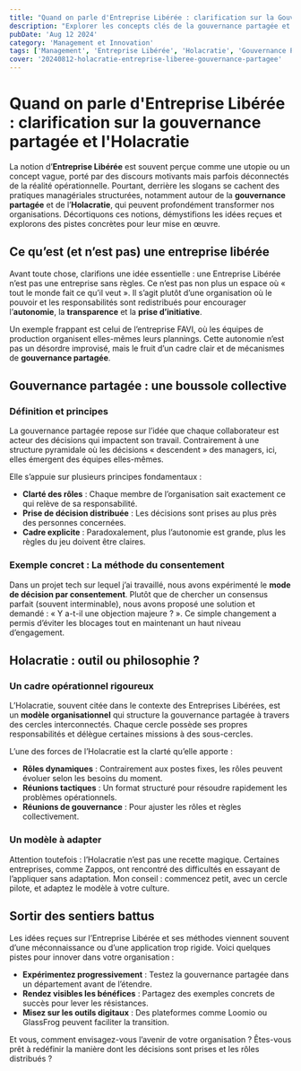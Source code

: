 ```yaml
---
title: "Quand on parle d'Entreprise Libérée : clarification sur la Gouvernance Partagée et l'Holacratie"
description: "Explorer les concepts clés de la gouvernance partagée et de l’Holacratie dans le cadre de l’Entreprise Libérée, tout en proposant des perspectives novatrices pour repenser l’organisation du travail."
pubDate: 'Aug 12 2024'
category: 'Management et Innovation'
tags: ['Management', 'Entreprise Libérée', 'Holacratie', 'Gouvernance Partagée', 'Innovation Organisationnelle']
cover: '20240812-holacratie-entreprise-liberee-gouvernance-partagee'
---
```


# Quand on parle d'Entreprise Libérée : clarification sur la gouvernance partagée et l'Holacratie

La notion d’**Entreprise Libérée** est souvent perçue comme une utopie ou un concept vague, porté par des discours motivants mais parfois déconnectés de la réalité opérationnelle. Pourtant, derrière les slogans se cachent des pratiques managériales structurées, notamment autour de la **gouvernance partagée** et de l’**Holacratie**, qui peuvent profondément transformer nos organisations. Décortiquons ces notions, démystifions les idées reçues et explorons des pistes concrètes pour leur mise en œuvre.

## Ce qu’est (et n’est pas) une entreprise libérée

Avant toute chose, clarifions une idée essentielle : une Entreprise Libérée n’est pas une entreprise sans règles. Ce n’est pas non plus un espace où « tout le monde fait ce qu’il veut ». Il s’agit plutôt d’une organisation où le pouvoir et les responsabilités sont redistribués pour encourager l’**autonomie**, la **transparence** et la **prise d’initiative**.

Un exemple frappant est celui de l’entreprise FAVI, où les équipes de production organisent elles-mêmes leurs plannings. Cette autonomie n’est pas un désordre improvisé, mais le fruit d’un cadre clair et de mécanismes de **gouvernance partagée**.

## Gouvernance partagée : une boussole collective

### Définition et principes

La gouvernance partagée repose sur l’idée que chaque collaborateur est acteur des décisions qui impactent son travail. Contrairement à une structure pyramidale où les décisions « descendent » des managers, ici, elles émergent des équipes elles-mêmes. 

Elle s’appuie sur plusieurs principes fondamentaux :
- **Clarté des rôles** : Chaque membre de l’organisation sait exactement ce qui relève de sa responsabilité.
- **Prise de décision distribuée** : Les décisions sont prises au plus près des personnes concernées.
- **Cadre explicite** : Paradoxalement, plus l’autonomie est grande, plus les règles du jeu doivent être claires.

### Exemple concret : La méthode du consentement

Dans un projet tech sur lequel j’ai travaillé, nous avons expérimenté le **mode de décision par consentement**. Plutôt que de chercher un consensus parfait (souvent interminable), nous avons proposé une solution et demandé : « Y a-t-il une objection majeure ? ». Ce simple changement a permis d’éviter les blocages tout en maintenant un haut niveau d’engagement.

## Holacratie : outil ou philosophie ?

### Un cadre opérationnel rigoureux

L’Holacratie, souvent citée dans le contexte des Entreprises Libérées, est un **modèle organisationnel** qui structure la gouvernance partagée à travers des cercles interconnectés. Chaque cercle possède ses propres responsabilités et délègue certaines missions à des sous-cercles.

L’une des forces de l’Holacratie est la clarté qu’elle apporte :
- **Rôles dynamiques** : Contrairement aux postes fixes, les rôles peuvent évoluer selon les besoins du moment.
- **Réunions tactiques** : Un format structuré pour résoudre rapidement les problèmes opérationnels.
- **Réunions de gouvernance** : Pour ajuster les rôles et règles collectivement.

### Un modèle à adapter

Attention toutefois : l’Holacratie n’est pas une recette magique. Certaines entreprises, comme Zappos, ont rencontré des difficultés en essayant de l’appliquer sans adaptation. Mon conseil : commencez petit, avec un cercle pilote, et adaptez le modèle à votre culture.

## Sortir des sentiers battus

Les idées reçues sur l’Entreprise Libérée et ses méthodes viennent souvent d’une méconnaissance ou d’une application trop rigide. Voici quelques pistes pour innover dans votre organisation :
- **Expérimentez progressivement** : Testez la gouvernance partagée dans un département avant de l’étendre.
- **Rendez visibles les bénéfices** : Partagez des exemples concrets de succès pour lever les résistances.
- **Misez sur les outils digitaux** : Des plateformes comme Loomio ou GlassFrog peuvent faciliter la transition.

Et vous, comment envisagez-vous l’avenir de votre organisation ? Êtes-vous prêt à redéfinir la manière dont les décisions sont prises et les rôles distribués ? 